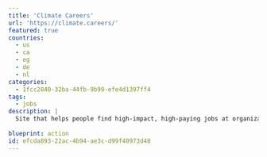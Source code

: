 ```yaml
---
title: 'Climate Careers'
url: 'https://climate.careers/'
featured: true
countries:
  - us
  - ca
  - eg
  - de
  - nl
categories:
  - 1fcc2840-32ba-44fb-9b99-efe4d1397ff4
tags:
  - jobs
description: |
  Site that helps people find high-impact, high-paying jobs at organizations advancing climate solutions, research, policy, education, and advocacy for climate action. Software engineers, photographers, sales, operations, researchers, all sorts of jobs here.
  
blueprint: action
id: efcda893-22ac-4b94-ae3c-d99f40973d48
---
```


